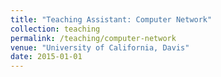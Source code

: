 ```yaml
---
title: "Teaching Assistant: Computer Network"
collection: teaching
permalink: /teaching/computer-network
venue: "University of California, Davis"
date: 2015-01-01
---
```




